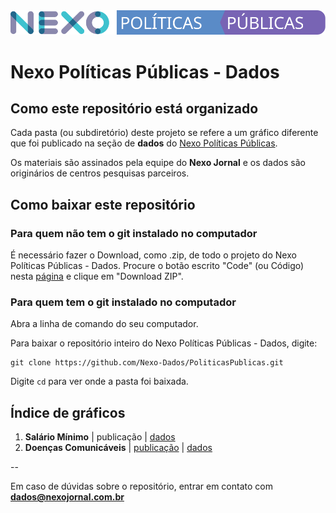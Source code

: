 <img src='https://github.com/Nexo-Dados/PoliticasPublicas/blob/master/nexopp.svg'>

# Nexo Políticas Públicas - Dados


## Como este repositório está organizado

Cada pasta (ou subdiretório) deste projeto se refere a um gráfico diferente que foi publicado na seção de **dados** do [Nexo Políticas Públicas](https://pp.nexojornal.com.br/Dados/). 

Os materiais são assinados pela equipe do **Nexo Jornal** e os dados são originários de centros pesquisas parceiros.

## Como baixar este repositório

### Para quem não tem o git instalado no computador

É necessário fazer o Download, como .zip, de todo o projeto do Nexo Políticas Públicas - Dados. Procure o botão escrito "Code" (ou Código) nesta [página](https://github.com/Nexo-Dados/PoliticasPublicas) e clique em "Download ZIP".

### Para quem tem o git instalado no computador


Abra a linha de comando do seu computador.

Para baixar o repositório inteiro do Nexo Políticas Públicas - Dados, digite:

```
git clone https://github.com/Nexo-Dados/PoliticasPublicas.git
```

Digite `cd` para ver onde a pasta foi baixada.

## Índice de gráficos

1. **Salário Mínimo** | publicação | [dados](https://github.com/Nexo-Dados/PoliticasPublicas/blob/master/01.SalarioMinimo)
2. **Doenças Comunicáveis** | [publicação](https://pp.nexojornal.com.br/Dados/2020/06/29/A-evolu%C3%A7%C3%A3o-da-mortalidade-por-doen%C3%A7as-comunic%C3%A1veis-no-Brasil) | [dados](https://github.com/Nexo-Dados/PoliticasPublicas/tree/master/02.DoencasComunicaveis)

--

Em caso de dúvidas sobre o repositório, entrar em contato com **dados@nexojornal.com.br**
